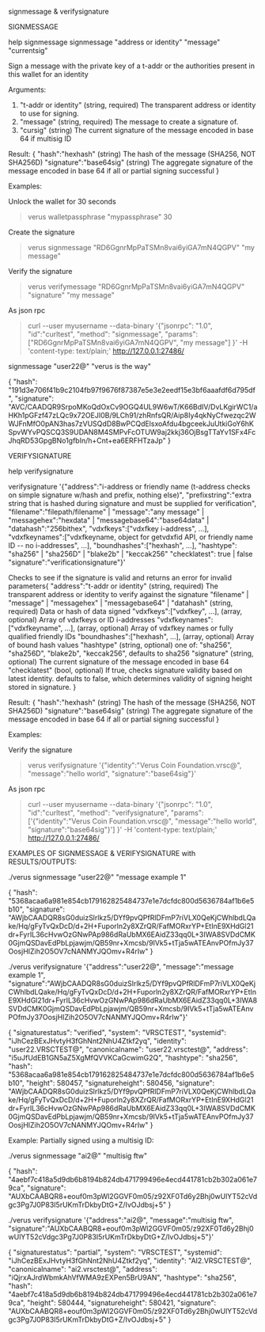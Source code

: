 signmessage & verifysignature


SIGNMESSAGE


help signmessage
signmessage "address or identity" "message" "currentsig"

Sign a message with the private key of a t-addr or the authorities present in this wallet for an identity

Arguments:
1. "t-addr or identity" (string, required) The transparent address or identity to use for signing.
2. "message"                   (string, required) The message to create a signature of.
2. "cursig"                    (string) The current signature of the message encoded in base 64 if multisig ID

Result:
{
  "hash":"hexhash"         (string) The hash of the message (SHA256, NOT SHA256D)
  "signature":"base64sig"  (string) The aggregate signature of the message encoded in base 64 if all or partial signing successful
}

Examples:

Unlock the wallet for 30 seconds
> verus walletpassphrase "mypassphrase" 30

Create the signature
> verus signmessage "RD6GgnrMpPaTSMn8vai6yiGA7mN4QGPV" "my message"

Verify the signature
> verus verifymessage "RD6GgnrMpPaTSMn8vai6yiGA7mN4QGPV" "signature" "my message"

As json rpc
> curl --user myusername --data-binary '{"jsonrpc": "1.0", "id":"curltest", "method": "signmessage", "params": ["RD6GgnrMpPaTSMn8vai6yiGA7mN4QGPV", "my message"] }' -H 'content-type: text/plain;' http://127.0.0.1:27486/





signmessage "user22@" "verus is the way"

{
  "hash": "191d3e706f41b9c2104fb97f9676f87387e5e3e2eedf15e3bf6aaafdf6d795df",
  "signature": "AVC/CAADQR9SrpoMKoQdOxCv9OGQ4UL9W6wT/K66BdIV/DvLKgirWC1/aHKh1pGFzf47zLQc9x72OEJI0B/9LCh91/zhRnfsQR/Aip8Iy4qkNyCfwezqc2WWJFnMfO0pAN3has7zVUSQdD8BwPCQdElsxoAfdu4bgceekJuUtkiGoY6hKSpvWYvPQSCQ3S9UDAN8M4SMPvFcOTUW9aj2kkj36OjBsgTTaYv1SFx4FcJhqRD53GpgBNo1gfbIn/h+Cnt+ea6ERFHTzaJp"
}





VERIFYSIGNATURE


help verifysignature

verifysignature '{"address":"i-address or friendly name (t-address checks on simple signature w/hash and prefix, nothing else)",
                  "prefixstring":"extra string that is hashed during signature and must be supplied for verification",
                  "filename":"filepath/filename" |
                    "message":"any message" |
                    "messagehex":"hexdata" |
                    "messagebase64":"base64data" |
                    "datahash":"256bithex",
                  "vdxfkeys":["vdxfkey i-address", ...],
                  "vdxfkeynames":["vdxfkeyname, object for getvdxfid API, or friendly name ID -- no i-addresses", ...],
                  "boundhashes":["hexhash", ...],
                  "hashtype": "sha256" | "sha256D" | "blake2b" | "keccak256"
                  "checklatest": true | false
                  "signature":"verificationsignature"}'


Checks to see if the signature is valid and returns an error for invalid parameters{
  "address":"t-addr or identity"                               (string, required) The transparent address or identity to verify against the signature
  "filename" | "message" | "messagehex" | "messagebase64" | "datahash" (string, required) Data or hash of data signed
  "vdxfkeys":["vdxfkey", ...],                                 (array, optional)  Array of vdxfkeys or ID i-addresses
  "vdxfkeynames":["vdxfkeyname", ...],                         (array, optional)  Array of vdxfkey names or fully qualified friendly IDs
  "boundhashes":["hexhash", ...],                              (array, optional)  Array of bound hash values
  "hashtype"                                                     (string, optional) one of: "sha256", "sha256D", "blake2b", "keccak256", defaults to sha256
  "signature"                                                    (string, optional) The current signature of the message encoded in base 64
  "checklatest"                                                  (bool, optional)   If true, checks signature validity based on latest identity. defaults to false,
                                                                                      which determines validity of signing height stored in signature.
}

Result:
{
  "hash":"hexhash"         (string) The hash of the message (SHA256, NOT SHA256D)
  "signature":"base64sig"  (string) The aggregate signature of the message encoded in base 64 if all or partial signing successful
}

Examples:

Verify the signature
> verus verifysignature '{"identity":"Verus Coin Foundation.vrsc@", "message":"hello world", "signature":"base64sig"}'

As json rpc
> curl --user myusername --data-binary '{"jsonrpc": "1.0", "id":"curltest", "method": "verifysignature", "params": ['{"identity":"Verus Coin Foundation.vrsc@", "message":"hello world", "signature":"base64sig"}'] }' -H 'content-type: text/plain;' http://127.0.0.1:27486/




EXAMPLES OF SIGNMESSAGE & VERIFYSIGNATURE with RESULTS/OUTPUTS:


./verus signmessage "user22@" "message example 1"

{
  "hash": "5368acaa6a981e854cb179162825484737e1e7dcfdc800d5636784af1b6e5b10",
  "signature": "AWjbCAADQR8sG0duizSlrlkz5/DYf9pvQPfRlDFmP7riVLX0QeKjCWhlbdLQake/Hq/gFyTvQxDcD/d+2H+Fuporln2y8XZrQR/FafMORxrYP+EtInE9XHdGl21dr+FyrIL36cHvwOzGNwPAp986dRaUbMX6EAidZ33qq0L+3IWA8SVDdCMK0GjmQSDavEdPbLpjawjm/QB59nr+Xmcsb/9IVk5+tTja5wATEAnvPOfmJy37OosjHIZih2O5OV7cNANMYJQOmv+R4rIw"
}

./verus verifysignature '{"address":"user22@", "message":"message example 1", "signature":"AWjbCAADQR8sG0duizSlrlkz5/DYf9pvQPfRlDFmP7riVLX0QeKjCWhlbdLQake/Hq/gFyTvQxDcD/d+2H+Fuporln2y8XZrQR/FafMORxrYP+EtInE9XHdGl21dr+FyrIL36cHvwOzGNwPAp986dRaUbMX6EAidZ33qq0L+3IWA8SVDdCMK0GjmQSDavEdPbLpjawjm/QB59nr+Xmcsb/9IVk5+tTja5wATEAnvPOfmJy37OosjHIZih2O5OV7cNANMYJQOmv+R4rIw"}'

{
  "signaturestatus": "verified",
  "system": "VRSCTEST",
  "systemid": "iJhCezBExJHvtyH3fGhNnt2NhU4Ztkf2yq",
  "identity": "user22.VRSCTEST@",
  "canonicalname": "user22.vrsctest@",
  "address": "i5uJfUdEB1GN5aZ5XgMfQVVKCaGcwimG2Q",
  "hashtype": "sha256",
  "hash": "5368acaa6a981e854cb179162825484737e1e7dcfdc800d5636784af1b6e5b10",
  "height": 580457,
  "signatureheight": 580456,
  "signature": "AWjbCAADQR8sG0duizSlrlkz5/DYf9pvQPfRlDFmP7riVLX0QeKjCWhlbdLQake/Hq/gFyTvQxDcD/d+2H+Fuporln2y8XZrQR/FafMORxrYP+EtInE9XHdGl21dr+FyrIL36cHvwOzGNwPAp986dRaUbMX6EAidZ33qq0L+3IWA8SVDdCMK0GjmQSDavEdPbLpjawjm/QB59nr+Xmcsb/9IVk5+tTja5wATEAnvPOfmJy37OosjHIZih2O5OV7cNANMYJQOmv+R4rIw"
}





Example: Partially signed using a multisig ID:


./verus signmessage "ai2@" "multisig ftw"

{
  "hash": "4aebf7c418a5d9db6b8194b824db471799496e4ecd441781cb2b302a061e79ca",
  "signature": "AUXbCAABQR8+eouf0m3pWl2GGVF0m05/z92XF0Td6y2Bhj0wUlYT52cVdgc3Pg7J0P83I5rUKmTrDkbyDtG+Z/IvOJdbsj+5"
}


./verus verifysignature '{"address":"ai2@", "message":"multisig ftw", "signature":"AUXbCAABQR8+eouf0m3pWl2GGVF0m05/z92XF0Td6y2Bhj0wUlYT52cVdgc3Pg7J0P83I5rUKmTrDkbyDtG+Z/IvOJdbsj+5"}'

{
  "signaturestatus": "partial",
  "system": "VRSCTEST",
  "systemid": "iJhCezBExJHvtyH3fGhNnt2NhU4Ztkf2yq",
  "identity": "AI2.VRSCTEST@",
  "canonicalname": "ai2.vrsctest@",
  "address": "iQjrxAJrdWbmkAhVfWMA9zEXPen5BrU9AN",
  "hashtype": "sha256",
  "hash": "4aebf7c418a5d9db6b8194b824db471799496e4ecd441781cb2b302a061e79ca",
  "height": 580444,
  "signatureheight": 580421,
  "signature": "AUXbCAABQR8+eouf0m3pWl2GGVF0m05/z92XF0Td6y2Bhj0wUlYT52cVdgc3Pg7J0P83I5rUKmTrDkbyDtG+Z/IvOJdbsj+5"
}







